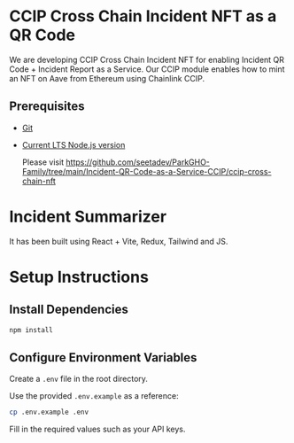 # CCIP Cross Chain Incident NFT as a QR Code

We are developing CCIP Cross Chain Incident NFT for enabling Incident QR Code + Incident Report as a Service. Our CCIP module enables how to mint an NFT on Aave from Ethereum using Chainlink CCIP.

## Prerequisites

- [Git](https://git-scm.com/book/en/v2/Getting-Started-Installing-Git)
- [Current LTS Node.js version](https://nodejs.org/en/about/releases/)

  Please visit https://github.com/seetadev/ParkGHO-Family/tree/main/Incident-QR-Code-as-a-Service-CCIP/ccip-cross-chain-nft


# Incident Summarizer

It has been built using React + Vite, Redux, Tailwind and JS.

# Setup Instructions

## Install Dependencies

```bash
npm install
```

## Configure Environment Variables

Create a `.env` file in the root directory.

Use the provided `.env.example` as a reference:

```bash
cp .env.example .env
```

Fill in the required values such as your API keys.

